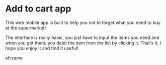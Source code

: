 # Add to cart app

This web mobile app is built to help you not to forget what you need to buy at the supermarket!

The interface is really basic, you just have to input the items you need and when you get them, you delet the item from the list by clicking it. That's it, I hope you enjoy it and find it useful!

efrvame